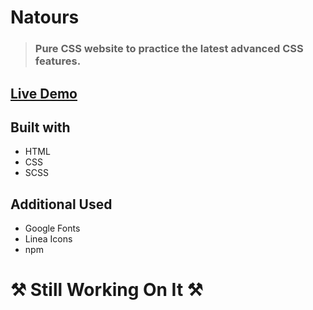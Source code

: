 # Natours
> ### Pure CSS website to practice the latest advanced CSS features.


## [Live Demo](https://bondok6.github.io/Natours/)

## Built with

- HTML  
- CSS
- SCSS

## Additional Used

- Google Fonts
- Linea Icons
- npm

# ⚒ Still Working On It ⚒
